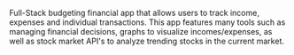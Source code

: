 Full-Stack budgeting financial app that allows users to track income, expenses and individual transactions. This app features many tools such as managing financial decisions, graphs to visualize incomes/expenses,
as well as stock market API's to analyze trending stocks in the current market.

